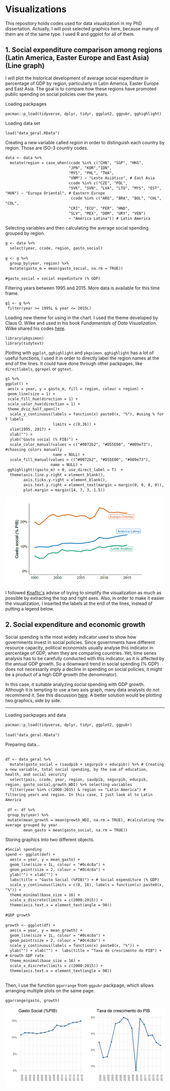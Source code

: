 # Visualizations

This repository holds codes used for data visualization in my PhD dissertation. Actually, I will post selected graphics here, because many of them are of the same type. I used R and ggplot for all of them.

## 1. Social expenditure comparison among regions (Latin America, Easter Europe and East Asia) (Line graph)

I will plot the historical development of average social expenditure in percentage of GDP by region, particularly in Latin America, Easter Europe and East Asia. The goal is to compare how these regions have promoted public spending on social policies over the years.

Loading packpages
```
pacman::p_load(tidyverse, dplyr, tidyr, ggplot2, ggpubr, gghighlight)
```

Loading data set

```
load("data_geral.RData")
```

Creating a new variable called *region* in order to distinguish each country by region. Those are ISO-3 country codes.


```
data <- data %>% 
  mutate(region = case_when(ccode %in% c("CHN", "SGP", "HKG",
                            "JPN", "KOR","IDN",
                            "MYS", "PHL", "THA",
                            "VNM") ~ "Leste Asiático", # East Asia
                            ccode %in% c("CZE", "POL",
                            "SVK", "SVN", "LVA", "LTU", "MYS", "EST", "HUN") ~ "Europa Oriental", # Eastern Europe
                             ccode %in% c("ARG", "BRA", "BOL", "CHL", "COL",
                            "CRI", "ECU", "PER", "HND",
                            "SLV", "MEX", "DOM", "URY", "VEN")
                            ~ "América Latina")) # Latin America
```

Selecting variables and then calculating the average social spending grouped by region.


```
g <- data %>% 
  select(year, ccode, region, gasto_social)

g <- g %>% 
  group_by(year, region) %>% 
  mutate(gasto_m = mean(gasto_social, na.rm = TRUE))

#gasto_social = social expedinture (% GDP)
```

Filtering years between 1995 and 2015. More data is available for this time frame.


```
g1 <- g %>%
 filter(year >= 1995L & year <= 2015L)

```

Loading new theme for using in the chart. I used the theme developed by Claus O. Wilke and used in his book *Fundamentals of Data Visualization*. Wilke shared his codes [here](https://github.com/clauswilke/dataviz).


```
library(pkgsimon)
library(tidytext)

```

 Plotting with ``ggplot``, ``gghighlight`` and ``pkgsimon``. ``gghighlight`` has a lot of useful functions, I used it in order to directly label the region names at the end of the lines. It could have done through other packpages, like ``directlabels``, ``ggrepel`` or ``ggtext``.


```
g1 %>% 
ggplot() +
 aes(x = year, y = gasto_m, fill = region, colour = region) +
 geom_line(size = 1) +
 scale_fill_hue(direction = 1) +
 scale_color_hue(direction = 1) +
 theme_dviz_half_open()+
  scale_y_continuous(labels = function(x) paste0(x, "%"), #using % for Y labels
                     limits = c(0,26)) +
  xlim(1995, 2017) +
  xlab("") +
  ylab("Gasto social (% PIB)") +
  scale_color_manual(values = c("#0072b2", "#D55E00", "#009e73"), #choosing colors manually
                     name = NULL) +
  scale_fill_manual(values = c("#0072b2", "#D55E00", "#009e73"),
                    name = NULL) +
 gghighlight((gasto_m) > 0, use_direct_label = T)  +
  theme(axis.line.y.right = element_blank(),
        axis.ticks.y.right = element_blank(),
        axis.text.y.right = element_text(margin = margin(0, 0, 0, 0)),
        plot.margin = margin(14, 7, 3, 1.5)) 
```
 
![IMAGE DESCRIPTION](gasto_eu_al_ea.png)
 

I followed [Knaflic's](https://www.wiley.com/en-us/Storytelling+with+Data:+A+Data+Visualization+Guide+for+Business+Professionals-p-9781119002253) advise of trying to simplify the visualization as much as possible by extracting the top and right axes. Also, in order to make it easier the visualization, I inserted the labels at the end of the lines, instead of putting a legend below. 


## 2. Social expenditure and economic growth


Social spending is the most widely indicator used to show how governments invest in social policies. Since governments have different resource capacity, political economists usually analyse this indicator in percentage of GDP, when they are comparing countries. Yet, time series analysis has to be carefully conducted with this indicator, as it is affected by the annual GDP growth. So a downward trend in social spending (% GDP) does not necessarily imply a decline in spending on social policies, it might be a product of a high GDP growth (the denominator).

In this case, it suitable analyzing social spending with GDP growth. Although it is tempting to use a two axis graph, many data analysts do not recommend it. See this discussion [here](https://blog.datawrapper.de/dualaxis/). A better solution would be plotting two graphics, side by side. 

---

Loading packpages and data

```
pacman::p_load(tidyverse, dplyr, tidyr, ggplot2, ggpubr)

load("data_geral.RData")

```

Preparing data...

```

df <- data_geral %>%
  mutate(gasto_social = (saudpib + segurpib + educpib)) %>% # Creating a new variable, total social spending, by the sum of education, health, and social security
  select(pais, ccode, year, region, saudpib, segurpib, educpib, region, gasto_social,growth_WDI) %>% selecting variables
  filter(year %in% c(2000:2015) & region == "Latin America") # filtering years and region. In this case, I just look at to Latin America
  
 df <- df %>%
 group_by(year) %>%
 mutate(mean_growth = mean(growth_WDI, na.rm = TRUE), #calculating the average grouped by year
        mean_gasto = mean(gasto_social, na.rm = TRUE))

```

Storing graphics into two different objects.

```
#Social spending
spend <- ggplot(def) +
  aes(x = year, y = mean_gasto) +
  geom_line(size = 1L, colour = "#0c4c8a") +
  geom_point(size = 2, colour = "#0c4c8a") +
  ylab("") + xlab("") +
  labs(title = "Gasto Social (%PIB)") + # Social expenditure (% GDP)
  scale_y_continuous(limits = c(0, 16), labels = function(x) paste0(x, "%")) +
  theme_minimal(base_size = 16) +
  scale_x_discrete(limits = c(2000:2015)) +
  theme(axis.text.x = element_text(angle = 90)) 
  
#GDP growth

growth <- ggplot(df) +
  aes(x = year, y = mean_growth) +
  geom_line(size = 1L, colour = "#0c4c8a") +
  geom_point(size = 2, colour = "#0c4c8a") +
  scale_y_continuous(labels = function(x) paste0(x, "%")) +
  ylab("") + xlab("") +  labs(title = "Taxa de crescimento do PIB") + # Growth GDP rate
  theme_minimal(base_size = 16) +
  scale_x_discrete(limits = c(2000:2015)) +
  theme(axis.text.x = element_text(angle = 90))
  
```
Then, I use the function ``ggarrange`` from ``ggpubr`` packpage, which allows arranging multiple plots on the same page.

```
ggarrange(gasto, growth)

```

![IMAGE DESCRIPTION](gasto_growth_al.jpg)
